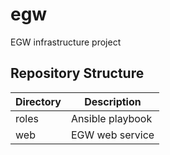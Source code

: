 # egw

EGW infrastructure project

## Repository Structure

| Directory              | Description                               |
| ---------------------- | ----------------------------------------- |
| roles                  | Ansible playbook                          |
| web                    | EGW web service                           |
